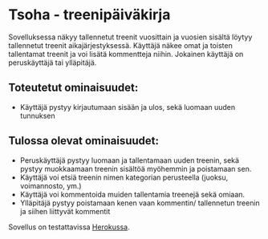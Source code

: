 # Tsoha - treenipäiväkirja 


Sovelluksessa näkyy tallennetut treenit vuosittain ja vuosien sisältä löytyy tallennetut treenit aikajärjestyksessä. Käyttäjä näkee omat ja toisten tallentamat treenit ja voi lisätä kommentteja niihin. Jokainen käyttäjä on peruskäyttäjä tai ylläpitäjä. 

## Toteutetut ominaisuudet:

- Käyttäjä pystyy kirjautumaan sisään ja ulos, sekä luomaan uuden tunnuksen

## Tulossa olevat ominaisuudet:
 
- Peruskäyttäjä pystyy luomaan ja tallentamaan uuden treenin, sekä pystyy muokkaamaan treenin sisältöä myöhemmin ja poistamaan sen. 
- Käyttäjä voi etsiä treenin nimen kategorian perusteella (juoksu, voimannosto, ym.) 
- Käyttäjä voi kommentoida muiden tallentamia treenejä sekä omiaan. 
- Ylläpitäjä pystyy poistamaan kenen vaan kommentin/ tallennetun treenin ja siihen liittyvät kommentit

Sovellus on testattavissa [Herokussa](https://tsoha-project.herokuapp.com).
